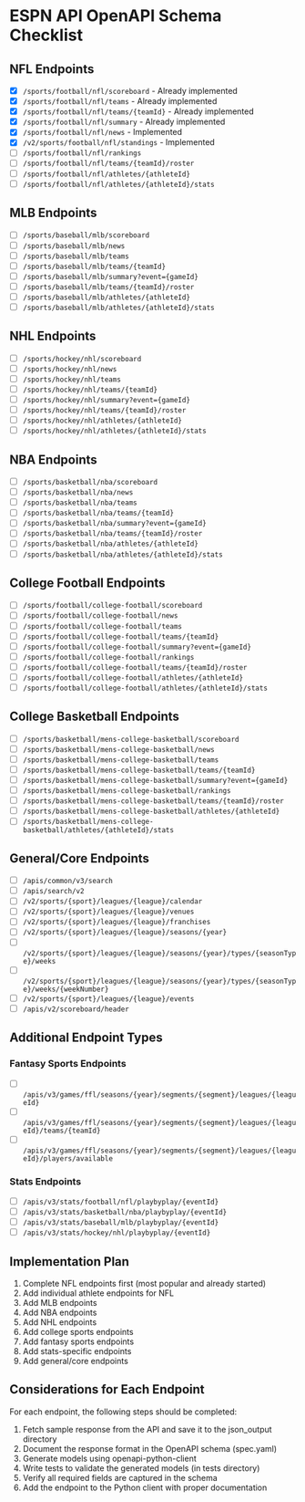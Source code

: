 # ESPN API OpenAPI Schema Checklist

## NFL Endpoints

- [x] `/sports/football/nfl/scoreboard` - Already implemented
- [x] `/sports/football/nfl/teams` - Already implemented
- [x] `/sports/football/nfl/teams/{teamId}` - Already implemented
- [x] `/sports/football/nfl/summary` - Already implemented
- [x] `/sports/football/nfl/news` - Implemented
- [x] `/v2/sports/football/nfl/standings` - Implemented
- [ ] `/sports/football/nfl/rankings`
- [ ] `/sports/football/nfl/teams/{teamId}/roster`
- [ ] `/sports/football/nfl/athletes/{athleteId}`
- [ ] `/sports/football/nfl/athletes/{athleteId}/stats`

## MLB Endpoints

- [ ] `/sports/baseball/mlb/scoreboard`
- [ ] `/sports/baseball/mlb/news`
- [ ] `/sports/baseball/mlb/teams`
- [ ] `/sports/baseball/mlb/teams/{teamId}`
- [ ] `/sports/baseball/mlb/summary?event={gameId}`
- [ ] `/sports/baseball/mlb/teams/{teamId}/roster`
- [ ] `/sports/baseball/mlb/athletes/{athleteId}`
- [ ] `/sports/baseball/mlb/athletes/{athleteId}/stats`

## NHL Endpoints

- [ ] `/sports/hockey/nhl/scoreboard`
- [ ] `/sports/hockey/nhl/news`
- [ ] `/sports/hockey/nhl/teams`
- [ ] `/sports/hockey/nhl/teams/{teamId}`
- [ ] `/sports/hockey/nhl/summary?event={gameId}`
- [ ] `/sports/hockey/nhl/teams/{teamId}/roster`
- [ ] `/sports/hockey/nhl/athletes/{athleteId}`
- [ ] `/sports/hockey/nhl/athletes/{athleteId}/stats`

## NBA Endpoints

- [ ] `/sports/basketball/nba/scoreboard`
- [ ] `/sports/basketball/nba/news`
- [ ] `/sports/basketball/nba/teams`
- [ ] `/sports/basketball/nba/teams/{teamId}`
- [ ] `/sports/basketball/nba/summary?event={gameId}`
- [ ] `/sports/basketball/nba/teams/{teamId}/roster`
- [ ] `/sports/basketball/nba/athletes/{athleteId}`
- [ ] `/sports/basketball/nba/athletes/{athleteId}/stats`

## College Football Endpoints

- [ ] `/sports/football/college-football/scoreboard`
- [ ] `/sports/football/college-football/news`
- [ ] `/sports/football/college-football/teams`
- [ ] `/sports/football/college-football/teams/{teamId}`
- [ ] `/sports/football/college-football/summary?event={gameId}`
- [ ] `/sports/football/college-football/rankings`
- [ ] `/sports/football/college-football/teams/{teamId}/roster`
- [ ] `/sports/football/college-football/athletes/{athleteId}`
- [ ] `/sports/football/college-football/athletes/{athleteId}/stats`

## College Basketball Endpoints

- [ ] `/sports/basketball/mens-college-basketball/scoreboard`
- [ ] `/sports/basketball/mens-college-basketball/news`
- [ ] `/sports/basketball/mens-college-basketball/teams`
- [ ] `/sports/basketball/mens-college-basketball/teams/{teamId}`
- [ ] `/sports/basketball/mens-college-basketball/summary?event={gameId}`
- [ ] `/sports/basketball/mens-college-basketball/rankings`
- [ ] `/sports/basketball/mens-college-basketball/teams/{teamId}/roster`
- [ ] `/sports/basketball/mens-college-basketball/athletes/{athleteId}`
- [ ] `/sports/basketball/mens-college-basketball/athletes/{athleteId}/stats`

## General/Core Endpoints

- [ ] `/apis/common/v3/search`
- [ ] `/apis/search/v2`
- [ ] `/v2/sports/{sport}/leagues/{league}/calendar`
- [ ] `/v2/sports/{sport}/leagues/{league}/venues`
- [ ] `/v2/sports/{sport}/leagues/{league}/franchises`
- [ ] `/v2/sports/{sport}/leagues/{league}/seasons/{year}`
- [ ] `/v2/sports/{sport}/leagues/{league}/seasons/{year}/types/{seasonType}/weeks`
- [ ] `/v2/sports/{sport}/leagues/{league}/seasons/{year}/types/{seasonType}/weeks/{weekNumber}`
- [ ] `/v2/sports/{sport}/leagues/{league}/events`
- [ ] `/apis/v2/scoreboard/header`

## Additional Endpoint Types

### Fantasy Sports Endpoints
- [ ] `/apis/v3/games/ffl/seasons/{year}/segments/{segment}/leagues/{leagueId}`
- [ ] `/apis/v3/games/ffl/seasons/{year}/segments/{segment}/leagues/{leagueId}/teams/{teamId}`
- [ ] `/apis/v3/games/ffl/seasons/{year}/segments/{segment}/leagues/{leagueId}/players/available`

### Stats Endpoints
- [ ] `/apis/v3/stats/football/nfl/playbyplay/{eventId}`
- [ ] `/apis/v3/stats/basketball/nba/playbyplay/{eventId}`
- [ ] `/apis/v3/stats/baseball/mlb/playbyplay/{eventId}`
- [ ] `/apis/v3/stats/hockey/nhl/playbyplay/{eventId}`

## Implementation Plan

1. Complete NFL endpoints first (most popular and already started)
2. Add individual athlete endpoints for NFL
3. Add MLB endpoints
4. Add NBA endpoints
5. Add NHL endpoints
6. Add college sports endpoints
7. Add fantasy sports endpoints
8. Add stats-specific endpoints
9. Add general/core endpoints

## Considerations for Each Endpoint

For each endpoint, the following steps should be completed:
1. Fetch sample response from the API and save it to the json_output directory
2. Document the response format in the OpenAPI schema (spec.yaml)
3. Generate models using openapi-python-client
4. Write tests to validate the generated models (in tests directory)
5. Verify all required fields are captured in the schema
6. Add the endpoint to the Python client with proper documentation